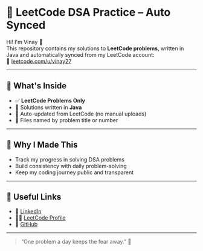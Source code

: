 # 🧠 LeetCode DSA Practice – Auto Synced

Hi! I'm Vinay 👋  
This repository contains my solutions to **LeetCode problems**, written in Java and automatically synced from my LeetCode account:  
🔗 [leetcode.com/u/vinay27](https://leetcode.com/u/vinay27)

---

## 📌 What's Inside

- ✅ **LeetCode Problems Only**
- 📄 Solutions written in **Java**
- 🔄 Auto-updated from LeetCode (no manual uploads)
- 📁 Files named by problem title or number

---

## 🎯 Why I Made This

- Track my progress in solving DSA problems
- Build consistency with daily problem-solving
- Keep my coding journey public and transparent

---

## 🔗 Useful Links

- 💼 [LinkedIn](https://www.linkedin.com/in/mocharla-vinay/)
- 👨‍💻 [LeetCode Profile](https://leetcode.com/u/vinay27/)
- 🐙 [GitHub](https://github.com/vinaymocharla)

---

> “One problem a day keeps the fear away.” 🚀
